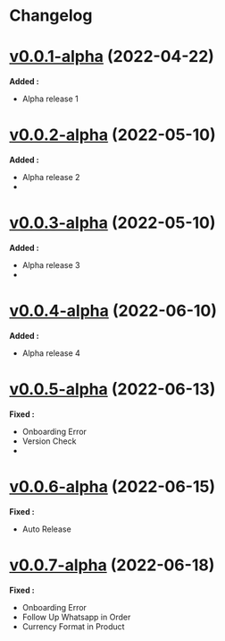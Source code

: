 # Changelog

# [v0.0.1-alpha]() (2022-04-22)

**Added :**

- Alpha release 1

# [v0.0.2-alpha]() (2022-05-10)

**Added :**

- Alpha release 2
-

# [v0.0.3-alpha]() (2022-05-10)

**Added :**

- Alpha release 3
-

# [v0.0.4-alpha]() (2022-06-10)

**Added :**

- Alpha release 4

# [v0.0.5-alpha]() (2022-06-13)

**Fixed :**

- Onboarding Error
- Version Check
- 
# [v0.0.6-alpha]() (2022-06-15)

**Fixed :**

- Auto Release

# [v0.0.7-alpha]() (2022-06-18)

**Fixed :**

- Onboarding Error
- Follow Up Whatsapp in Order
- Currency Format in Product